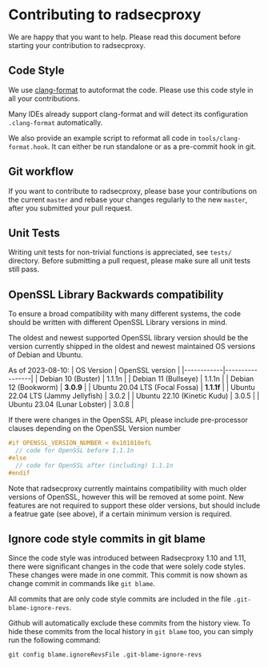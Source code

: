 # Contributing to radsecproxy

We are happy that you want to help.
Please read this document before starting your contribution to radsecproxy.

## Code Style

We use [clang-format](https://clang.llvm.org/docs/ClangFormat.html) to autoformat the code.
Please use this code style in all your contributions.

Many IDEs already support clang-format and will detect its configuration `.clang-format` automatically.

We also provide an example script to reformat all code in `tools/clang-format.hook`. It can either be run standalone or as a pre-commit hook in git.

## Git workflow

If you want to contribute to radsecproxy, please base your contributions on the current `master` and rebase your changes regularly to the new `master`, after you submitted your pull request.

## Unit Tests

Writing unit tests for non-trivial functions is appreciated, see `tests/` directory.
Before submitting a pull request, please make sure all unit tests still pass.

## OpenSSL Library Backwards compatibility

To ensure a broad compatibility with many different systems, the code should be written with different OpenSSL Library versions in mind.

The oldest and newest supported OpenSSL library version should be the version currently shipped in the oldest and newest maintained OS versions of Debian and Ubuntu.

As of 2023-08-10:
| OS Version | OpenSSL version |
|------------|-----------------|
| Debian 10 (Buster) | 1.1.1n |
| Debian 11 (Bullseye) | 1.1.1n |
| Debian 12 (Bookworm) | **3.0.9** |
| Ubuntu 20.04 LTS (Focal Fossa) | **1.1.1f** |
| Ubuntu 22.04 LTS (Jammy Jellyfish) | 3.0.2 |
| Ubuntu 22.10 (Kinetic Kudu) | 3.0.5 |
| Ubuntu 23.04 (Lunar Lobster) | 3.0.8 |

If there were changes in the OpenSSL API, please include pre-processor clauses depending on the OpenSSL Version number

```c
#if OPENSSL_VERSION_NUMBER < 0x101010efL
  // code for OpenSSL before 1.1.1n
#else
  // code for OpenSSL after (including) 1.1.1n
#endif
```

Note that radsecproxy currently maintains compatibility with much older versions of OpenSSL,
however this will be removed at some point. New features are not required to support these
older versions, but should include a featrue gate (see above), if a certain minimum version
is required. 

## Ignore code style commits in git blame

Since the code style was introduced between Radsecproxy 1.10 and 1.11, there were significant changes in the code that were solely code styles.
These changes were made in one commit. This commit is now shown as change commit in commands like `git blame`.

All commits that are only code style commits are included in the file `.git-blame-ignore-revs`.

Github will automatically exclude these commits from the history view.
To hide these commits from the local history in `git blame` too, you can simply run the following command:
```
git config blame.ignoreRevsFile .git-blame-ignore-revs
```

